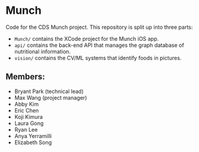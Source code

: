 # Munch

Code for the CDS Munch project. This repository is split up into three parts:

- `Munch/` contains the XCode project for the Munch iOS app.
- `api/` contains the back-end API that manages the graph database of nutritional information.
- `vision/` contains the CV/ML systems that identify foods in pictures.

## Members:

- Bryant Park (technical lead)
- Max Wang (project manager)
- Abby Kim
- Eric Chen
- Koji Kimura
- Laura Gong
- Ryan Lee
- Anya Yerramilli
- Elizabeth Song
